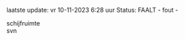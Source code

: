 laatste update: 
vr 10-11-2023  6:28   uur 
Status: FAALT - fout - 
<div class="service Y">schijfruimte</div><div class="service R">svn</div>